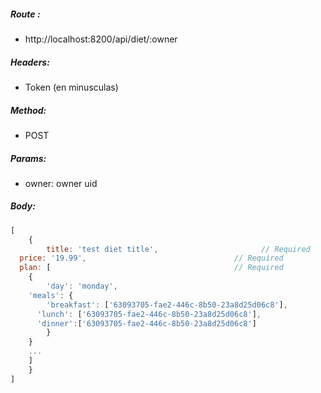 ##### Route :

- http://localhost:8200/api/diet/:owner

##### Headers:

- Token (en minusculas)

##### Method:

- POST

##### Params:

- owner: owner uid

##### Body:

```js
[
    {
        title: 'test diet title',                       // Required
  price: '19.99',                                 // Required
  plan: [                                         // Required
    {
        'day': 'monday',
    'meals': {
        'breakfast': ['63093705-fae2-446c-8b50-23a8d25d06c8'],
      'lunch': ['63093705-fae2-446c-8b50-23a8d25d06c8'],
      'dinner':['63093705-fae2-446c-8b50-23a8d25d06c8']
        }
    }
    ...
    ]
    }
]
```
